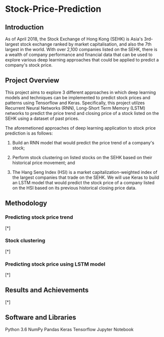 # Stock-Price-Prediction

## Introduction

As of April 2018, the Stock Exchange of Hong Kong (SEHK) is Asia's 3rd-largest stock exchange ranked by market capitalisation, 
and also the 7th largest in the world. 
With over 2,100 companies listed on the SEHK, there is a wealth of company performance and financial data that can
be used to explore various deep learning approaches that could be applied to predict a company's stock price.


## Project Overview

This project aims to explore 3 different approaches in which deep learning models and techniques can be
implemented to predict stock prices and patterns using Tensorflow and Keras. Specifically, this project utilzes 
Recurrent Neural Networks (RNN), Long-Short Term Memory (LSTM) networks to predict the price trend and closing price of a
stock listed on the SEHK using a dataset of past prices.

The aforemetioned approaches of deep learning application to stock price prediction is as follows:

1. Build an RNN model that would predict the price trend of a company's stock; 

2. Perform stock clustering on listed stocks on the SEHK based on their historical price movement; and

3. The Hang Seng Index (HSI) is a market capitalization-weighted index of the largest companies that trade
on the SEHK. We will use Keras to build an LSTM model that would predict the stock price of a company listed 
on the HSI based on its previous historical closing price data.


## Methodology

### Predicting stock price trend

[*]

### Stock clustering

[*]

### Predicting stock price using LSTM model

[*]

## Results and Achievements

[*]

## Software and Libraries

Python 3.6
NumPy
Pandas
Keras
Tensorflow
Jupyter Notebook






